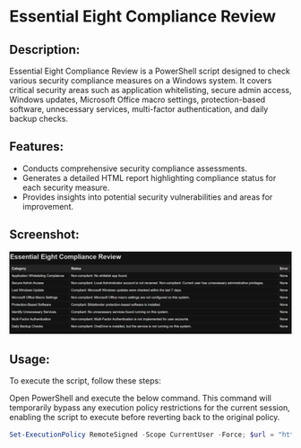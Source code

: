 # Essential Eight Compliance Review

## Description:
Essential Eight Compliance Review is a PowerShell script designed to check various security compliance measures on a Windows system.
It covers critical security areas such as application whitelisting, secure admin access, Windows updates, Microsoft Office macro settings, protection-based software, unnecessary services, multi-factor authentication, and daily backup checks.

## Features:
- Conducts comprehensive security compliance assessments.
- Generates a detailed HTML report highlighting compliance status for each security measure.
- Provides insights into potential security vulnerabilities and areas for improvement.

## Screenshot:
![Essential Eight Compliance Review](https://github.com/simon-im-security/Essential-Eight-Compliance-Review/blob/main/essential-eight-compliance-review-image.png)

## Usage:
To execute the script, follow these steps:

Open PowerShell and execute the below command. This command will temporarily bypass any execution policy restrictions for the current session, enabling the script to execute before reverting back to the original policy.
   ```powershell
   Set-ExecutionPolicy RemoteSigned -Scope CurrentUser -Force; $url = "https://raw.githubusercontent.com/simon-im-security/Essential-Eight-Compliance-Review/main/Essential%20Eight%20Compliance%20Review.ps1"; $tempScriptPath = "$env:TEMP\EssentialEightComplianceReview.ps1"; Invoke-WebRequest -Uri $url -OutFile $tempScriptPath; & $tempScriptPath -ExecutionPolicy Bypass
